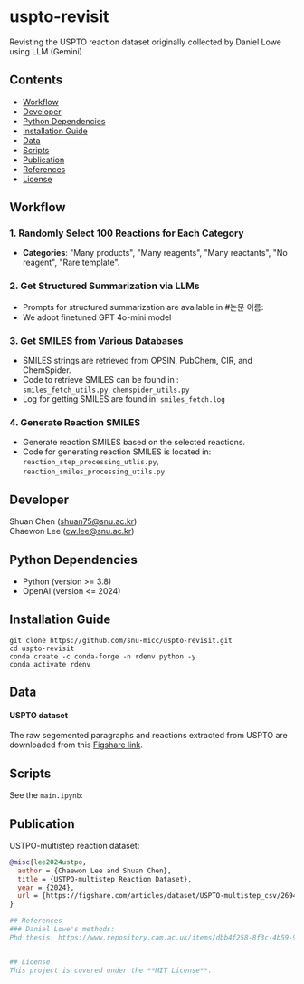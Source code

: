 # uspto-revisit
Revisting the USPTO reaction dataset originally collected by Daniel Lowe using LLM (Gemini)<br>

## Contents

- [Workflow](#Workflow)
- [Developer](#developer)
- [Python Dependencies](#python-dependencies)
- [Installation Guide](#installation-guide)
- [Data](#data)
- [Scripts](#scripts)
- [Publication](#publication)
- [References](#references)
- [License](#license)


## Workflow

### 1. Randomly Select 100 Reactions for Each Category
- **Categories**: "Many products", "Many reagents", "Many reactants", "No reagent", "Rare template".

### 2. Get Structured Summarization via LLMs
- Prompts for structured summarization are available in #논문 이름:
- We adopt finetuned GPT 4o-mini model

### 3. Get SMILES from Various Databases
- SMILES strings are retrieved from OPSIN, PubChem, CIR, and ChemSpider.
- Code to retrieve SMILES can be found in :  
  `smiles_fetch_utils.py`, `chemspider_utils.py`
- Log for getting SMILES are found in:
  `smiles_fetch.log`

### 4. Generate Reaction SMILES
- Generate reaction SMILES based on the selected reactions.
- Code for generating reaction SMILES is located in:  
  `reaction_step_processing_utlis.py`, `reaction_smiles_processing_utils.py`

## Developer
Shuan Chen (shuan75@snu.ac.kr)<br>
Chaewon Lee (cw.lee@snu.ac.kr)<br>

## Python Dependencies
* Python (version >= 3.8)
* OpenAI (version <= 2024)

## Installation Guide

```
git clone https://github.com/snu-micc/uspto-revisit.git
cd uspto-revisit
conda create -c conda-forge -n rdenv python -y
conda activate rdenv
```

## Data
#### USPTO dataset
The raw segemented paragraphs and reactions extracted from USPTO are downloaded from this [Figshare link](https://figshare.com/articles/dataset/Chemical_reactions_from_US_patents_1976-Sep2016_/5104873).

## Scripts
See the `main.ipynb`:

## Publication
USTPO-multistep reaction dataset: 

```bibtex
@misc{lee2024ustpo,
  author = {Chaewon Lee and Shuan Chen},
  title = {USTPO-multistep Reaction Dataset},
  year = {2024},
  url = {https://figshare.com/articles/dataset/USPTO-multistep_csv/26941993?file=49017574}
}

## References
### Daniel Lowe's methods:
Phd thesis: https://www.repository.cam.ac.uk/items/dbb4f258-8f3c-4b59-9b5c-62fac7ca8c28 <br>


## License
This project is covered under the **MIT License**.

